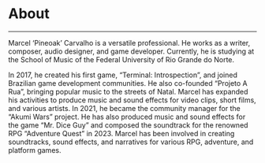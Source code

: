 # About
---

Marcel ‘Pineoak’ Carvalho is a versatile professional. He works as a writer, composer, audio designer, and game developer. Currently, he is studying at the School of Music of the Federal University of Rio Grande do Norte.

In 2017, he created his first game, “Terminal: Introspection”, and joined Brazilian game development communities. He also co-founded “Projeto A Rua”, bringing popular music to the streets of Natal. Marcel has expanded his activities to produce music and sound effects for video clips, short films, and various artists. In 2021, he became the community manager for the “Akumi Wars” project. He has also produced music and sound effects for the game “Mr. Dice Guy” and composed the soundtrack for the renowned RPG “Adventure Quest” in 2023. Marcel has been involved in creating soundtracks, sound effects, and narratives for various RPG, adventure, and platform games.
